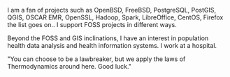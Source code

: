 I am a fan of projects such as OpenBSD, FreeBSD, PostgreSQL, PostGIS, QGIS, OSCAR EMR, OpenSSL, Hadoop, Spark, LibreOffice, CentOS, Firefox the list goes on.. I support FOSS projects in different ways.

Beyond the FOSS and GIS inclinations, I have an interest in population health data analysis and health information systems.  I work at a hospital.

"You can choose to be a lawbreaker, but we apply the laws of Thermodynamics around here.  Good luck." 
